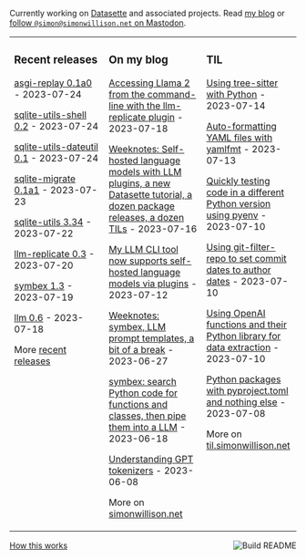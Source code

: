 Currently working on [Datasette](https://datasette.io/) and associated projects. Read [my blog](https://simonwillison.net/) or <a href="https://fedi.simonwillison.net/@simon">follow `@simon@simonwillison.net` on Mastodon</a>.

<table><tr><td valign="top" width="33%">

### Recent releases
<!-- recent_releases starts -->
[asgi-replay 0.1a0](https://github.com/simonw/asgi-replay/releases/tag/0.1a0) - 2023-07-24

[sqlite-utils-shell 0.2](https://github.com/simonw/sqlite-utils-shell/releases/tag/0.2) - 2023-07-24

[sqlite-utils-dateutil 0.1](https://github.com/simonw/sqlite-utils-dateutil/releases/tag/0.1) - 2023-07-24

[sqlite-migrate 0.1a1](https://github.com/simonw/sqlite-migrate/releases/tag/0.1a1) - 2023-07-23

[sqlite-utils 3.34](https://github.com/simonw/sqlite-utils/releases/tag/3.34) - 2023-07-22

[llm-replicate 0.3](https://github.com/simonw/llm-replicate/releases/tag/0.3) - 2023-07-20

[symbex 1.3](https://github.com/simonw/symbex/releases/tag/1.3) - 2023-07-19

[llm 0.6](https://github.com/simonw/llm/releases/tag/0.6) - 2023-07-18
<!-- recent_releases ends -->
More [recent releases](https://github.com/simonw/simonw/blob/main/releases.md)
</td><td valign="top" width="34%">

### On my blog
<!-- blog starts -->
[Accessing Llama 2 from the command-line with the llm-replicate plugin](http://simonwillison.net/2023/Jul/18/accessing-llama-2/) - 2023-07-18

[Weeknotes: Self-hosted language models with LLM plugins, a new Datasette tutorial, a dozen package releases, a dozen TILs](http://simonwillison.net/2023/Jul/16/weeknotes/) - 2023-07-16

[My LLM CLI tool now supports self-hosted language models via plugins](http://simonwillison.net/2023/Jul/12/llm/) - 2023-07-12

[Weeknotes: symbex, LLM prompt templates, a bit of a break](http://simonwillison.net/2023/Jun/27/weeknotes/) - 2023-06-27

[symbex: search Python code for functions and classes, then pipe them into a LLM](http://simonwillison.net/2023/Jun/18/symbex/) - 2023-06-18

[Understanding GPT tokenizers](http://simonwillison.net/2023/Jun/8/gpt-tokenizers/) - 2023-06-08
<!-- blog ends -->
More on [simonwillison.net](https://simonwillison.net/)
</td><td valign="top" width="33%">

### TIL
<!-- tils starts -->
[Using tree-sitter with Python](https://til.simonwillison.net/python/tree-sitter) - 2023-07-14

[Auto-formatting YAML files with yamlfmt](https://til.simonwillison.net/yaml/yamlfmt) - 2023-07-13

[Quickly testing code in a different Python version using pyenv](https://til.simonwillison.net/python/quick-testing-pyenv) - 2023-07-10

[Using git-filter-repo to set commit dates to author dates](https://til.simonwillison.net/git/git-filter-repo) - 2023-07-10

[Using OpenAI functions and their Python library for data extraction](https://til.simonwillison.net/gpt3/openai-python-functions-data-extraction) - 2023-07-10

[Python packages with pyproject.toml and nothing else](https://til.simonwillison.net/python/pyproject) - 2023-07-08
<!-- tils ends -->
More on [til.simonwillison.net](https://til.simonwillison.net/)
</td></tr></table>

<a href="https://github.com/simonw/simonw/actions"><img src="https://github.com/simonw/simonw/workflows/Build%20README/badge.svg" align="right" alt="Build README"></a> <a href="https://simonwillison.net/2020/Jul/10/self-updating-profile-readme/">How this works</a>

